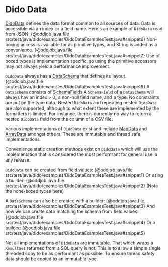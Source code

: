 Dido Data
=========

[DidoData](http://rgordon.co.uk/projects/dido/current/api/dido/data/DidoData.html) 
defines the data format common to all sources of data. Data is accessible via an
index or a field name. Here's an example of `DidoData` read from JSON:
{@oddjob.java.file src/test/java/dido/examples/DidoDataExamplesTest.java#snippet6}
Non-boxing access is available for all primitive types, and String is added as a convenience.
{@oddjob.java.file src/test/java/dido/examples/DidoDataExamplesTest.java#snippet7}
Use of boxed types is implementation specific, so using the primitive accessors may
not always yield a performance improvement. 

`DidoData` always has a [DataSchema](http://rgordon.co.uk/projects/dido/current/api/dido/data/DataSchema.html) that
defines its layout.
{@oddjob.java.file src/test/java/dido/examples/DidoDataExamplesTest.java#snippet8}
A `DataSchema` consists of [SchemaField](http://rgordon.co.uk/projects/dido/current/api/dido/data/SchemaField.html)s
A `SchemaField` of a `DataSchema` will always hav an index > 0, a non-null field name, 
and a type. No constraints are put on the type data. Nested `DidoData` and 
repeating nested `DidoData` are also supported, although to what extent these 
are implemented by the formatters is limited. For instance, there is currently no way to
return a nested `DidoData` field from the column of a CSV file. 

Various implementations of `DidoData` exist and include
[MapData](http://rgordon.co.uk/projects/dido/current/api/dido/data/MapData.html) and
[ArrayData](http://rgordon.co.uk/projects/dido/current/api/dido/data/ArrayData.html)
amongst others. These are immutable and thread safe implementations.

Convenience static creation methods exist on `DidoData` which will use the implementation 
that is considered the most performant for general use in any release.

`DidoData` can be created from field values:
{@oddjob.java.file src/test/java/dido/examples/DidoDataExamplesTest.java#snippet1}
Or using a builder:
{@oddjob.java.file src/test/java/dido/examples/DidoDataExamplesTest.java#snippet2}
(Note the none-boxed types here)

A `DataSchema` can also be created with a builder:
{@oddjob.java.file src/test/java/dido/examples/DidoDataExamplesTest.java#snippet3}
And now we can create data matching the schema from field values:
{@oddjob.java.file src/test/java/dido/examples/DidoDataExamplesTest.java#snippet4}
Or a builder:
{@oddjob.java.file src/test/java/dido/examples/DidoDataExamplesTest.java#snippet5}

Not all implementations of `DidoData` are immutable. That which
wraps a `ResultSet` returned from a SQL query is not. This is to allow
a simple single threaded copy to be as performant as possible. To ensure 
thread safety data should be copied to an immutable type.  
